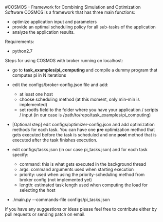 #COSMOS - Framework for Combining Simulation and Optimization Software
COSMOS is a framework that has three main functions:
- optimize application input and parameters
- provide an optimal scheduling policy for all sub-tasks of the application
- analyze the application results.

Requirements:
- python2.7

Steps for using COSMOS with broker running on localhost:
- go to <b>task_examples/pi_computing</b> and compile a dummy program that computes pi in N iterations
- edit the configs/broker-config.json file and add:
   - at least one host
   - choose scheduling method (at this moment, only min-min is implemented)
   - set rootfs field to the folder where you have your application / scripts / input
   (in our case is /path/to/repo/task_examples/pi_computing)
- [Optional step] edit configs/optimizer-config.json and add optimization methods for each task.
You can have one <b>pre</b> optimization method that gets executed before the task is scheduled
and one <b>post</b> method that is executed after the task finishes execution.
- edit configs/tasks.json (in our case pi_tasks.json) and for each task specify:
  - command: this is what gets executed in the background thread
  - args: command arguments used when starting execution
  - priority: used when using the priority-scheduling method from broker config (not implemented yet)
  - length: estimated task length used when computing the load for selecting the host

- ./main.py --commands-file configs/pi_tasks.json

If you have any suggestions or ideas please feel free to contribute either by pull requests or
sending patch on email.